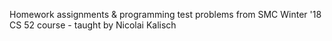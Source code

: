 Homework assignments & programming test problems from SMC Winter '18 CS 52 course - taught by Nicolai Kalisch
